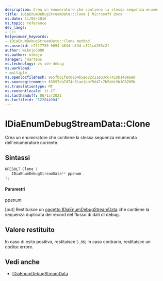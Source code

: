 ```yaml
---
description: Crea un enumeratore che contiene la stessa sequenza enumerata dell'enumeratore del flusso di dati di debug corrente.
title: IDiaEnumDebugStreamData::Clone | Microsoft Docs
ms.date: 11/04/2016
ms.topic: reference
dev_langs:
- C++
helpviewer_keywords:
- IDiaEnumDebugStreamData::Clone method
ms.assetid: e7f17750-0694-4634-bf34-c821cd265c2f
author: mikejo5000
ms.author: mikejo
manager: jmartens
ms.technology: vs-ide-debug
ms.workload:
- multiple
ms.openlocfilehash: 965fb81fec0964b5e682c21e03c67410b148eae0
ms.sourcegitcommit: 68897da7d74c31ae1ebf5d47c7b5ddc9b108265b
ms.translationtype: MT
ms.contentlocale: it-IT
ms.lasthandoff: 08/13/2021
ms.locfileid: "122044904"
---
```

# <a name="idiaenumdebugstreamdataclone"></a>IDiaEnumDebugStreamData::Clone
Crea un enumeratore che contiene la stessa sequenza enumerata dell'enumeratore corrente.

## <a name="syntax"></a>Sintassi

```C++
HRESULT Clone ( 
   IDiaEnumDebugStreamData** ppenum
);
```

#### <a name="parameters"></a>Parametri
 ppenum

[out] Restituisce un [oggetto IDiaEnumDebugStreamData](../../debugger/debug-interface-access/idiaenumdebugstreamdata.md) che contiene la sequenza duplicata dei record del flusso di dati di debug.

## <a name="return-value"></a>Valore restituito
 In caso di esito positivo, restituisce `S_OK`; in caso contrario, restituisce un codice errore.

## <a name="see-also"></a>Vedi anche
- [IDiaEnumDebugStreamData](../../debugger/debug-interface-access/idiaenumdebugstreamdata.md)
